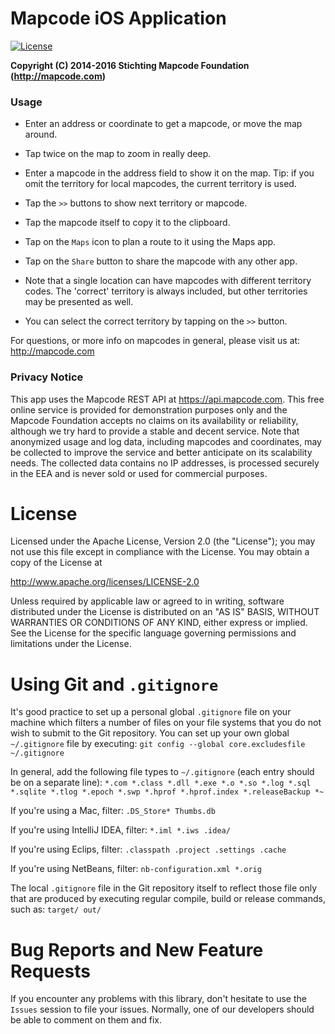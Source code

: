 # Mapcode iOS Application

[![License](http://img.shields.io/badge/license-APACHE2-blue.svg)]()

**Copyright (C) 2014-2016 Stichting Mapcode Foundation (http://mapcode.com)**


### Usage

* Enter an address or coordinate to get a mapcode, or move the map around.

* Tap twice on the map to zoom in really deep.

* Enter a mapcode in the address field to show it on the map. Tip: if you omit
the territory for local mapcodes, the current territory is used.

* Tap the `>>` buttons to show next territory or mapcode.

* Tap the mapcode itself to copy it to the clipboard.

* Tap on the `Maps` icon to plan a route to it using the Maps app.

* Tap on the `Share` button to share the mapcode with any other app.

* Note that a single location can have mapcodes with different territory codes.
  The 'correct' territory is always included, but other territories may be presented as well.

* You can select the correct territory by tapping on the `>>` button.

For questions, or more info on mapcodes in general, please visit us at:
http://mapcode.com


### Privacy Notice

This app uses the Mapcode REST API at https://api.mapcode.com.
This free online service is provided for demonstration purposes
only and the Mapcode Foundation accepts no claims
on its availability or reliability, although we try hard to
provide a stable and decent service. Note that anonymized
usage and log data, including mapcodes and coordinates, may
be collected to improve the service and better anticipate
on its scalability needs. The collected data contains no IP
addresses, is processed securely in the EEA and is never
sold or used for commercial purposes.


# License

Licensed under the Apache License, Version 2.0 (the "License");
you may not use this file except in compliance with the License.
You may obtain a copy of the License at

   http://www.apache.org/licenses/LICENSE-2.0

Unless required by applicable law or agreed to in writing, software
distributed under the License is distributed on an "AS IS" BASIS,
WITHOUT WARRANTIES OR CONDITIONS OF ANY KIND, either express or implied.
See the License for the specific language governing permissions and
limitations under the License.


# Using Git and `.gitignore`

It's good practice to set up a personal global `.gitignore` file on your machine which filters a number of files
on your file systems that you do not wish to submit to the Git repository. You can set up your own global
`~/.gitignore` file by executing:
`git config --global core.excludesfile ~/.gitignore`

In general, add the following file types to `~/.gitignore` (each entry should be on a separate line):
`*.com *.class *.dll *.exe *.o *.so *.log *.sql *.sqlite *.tlog *.epoch *.swp *.hprof *.hprof.index *.releaseBackup *~`

If you're using a Mac, filter:
`.DS_Store* Thumbs.db`

If you're using IntelliJ IDEA, filter:
`*.iml *.iws .idea/`

If you're using Eclips, filter:
`.classpath .project .settings .cache`

If you're using NetBeans, filter:
`nb-configuration.xml *.orig`

The local `.gitignore` file in the Git repository itself to reflect those file only that are produced by executing
regular compile, build or release commands, such as:
`target/ out/`


# Bug Reports and New Feature Requests

If you encounter any problems with this library, don't hesitate to use the `Issues` session to file your issues.
Normally, one of our developers should be able to comment on them and fix.

